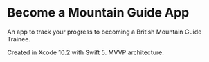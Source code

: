# Become a Mountain Guide App 

An app to track your progress to becoming a British Mountain Guide Trainee. 

Created in Xcode 10.2 with Swift 5. MVVP architecture.
